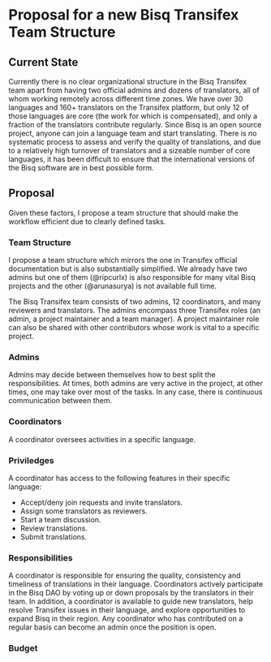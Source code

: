 # Proposal for a new Bisq Transifex Team Structure

## Current State
Currently there is no clear organizational structure in the Bisq Transifex team apart from having two official admins and dozens of translators, all of whom working remotely across different time zones. We have over 30 languages and 160+ translators on the Transifex platform, but only 12 of those languages are core (the work for which is compensated), and only a fraction of the translators contribute regularly. Since Bisq is an open source project, anyone can join a language team and start translating. There is no systematic process to assess and verify the quality of translations, and due to a relatively high turnover of translators and a sizeable number of core languages, it has been difficult to ensure that the international versions of the Bisq software are in best possible form.

## Proposal
Given these factors, I propose a team structure that should make the workflow efficient due to clearly defined tasks.

### Team Structure
I propose a team structure which mirrors the one in Transifex official documentation but is also substantially simplified.
We already have two admins but one of them (@ripcurlx) is also responsible for many vital Bisq projects and the other 
(@arunasurya) is not available full time. 

The Bisq Transifex team consists of two admins, 12 coordinators, and many reviewers and translators. The admins encompass three Transifex roles (an admin, a project maintainer and a team manager). A project maintainer role can also be shared with other contributors whose work is vital to a specific project.

### Admins
Admins may decide between themselves how to best split the responsibilities. At times, both admins are very active in the project, at other times, one may take over most of the tasks. In any case, there is continuous communication between them.

### Coordinators
A coordinator oversees activities in a specific language.

### Priviledges
A coordinator has access to the following features in their specific language:
- Accept/deny join requests and invite translators.
- Assign some translators as reviewers.
- Start a team discussion.
- Review translations.
- Submit translations.

### Responsibilities
A coordinator is responsible for ensuring the quality, consistency and timeliness of translations in their language.
Coordinators actively participate in the Bisq DAO by voting up or down proposals by the translators in their team. In addition, a coordinator is available to guide new translators, help resolve Transifex issues in their language, and explore opportunities to expand Bisq in their region. Any coordinator who has contributed on a regular basis can become an admin once the position is open.


### Budget

